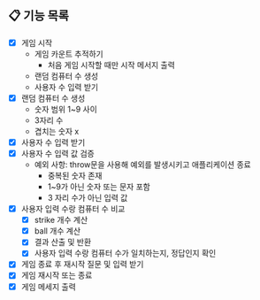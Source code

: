 ## 📋 기능 목록

- [x] 게임 시작 
  - 게임 카운트 추적하기 
    - 처음 게임 시작할 때만 시작 메서지 출력 
  - 랜덤 컴퓨터 수 생성
  - 사용자 수 입력 받기  
- [x] 랜덤 컴퓨터 수 생성
  - 숫자 범위 1~9 사이 
  - 3자리 수 
  - 겹치는 숫자 x 
- [x] 사용자 수 입력 받기 
- [x] 사용자 수 입력 값 검증 
  - 예외 사항: throw문을 사용해 예외를 발생시키고 애플리케이션 종료 
    - 중복된 숫자 존재 
    - 1~9가 아닌 숫자 또는 문자 포함 
    - 3 자리 수가 아닌 입력 값 
- [x] 사용자 입력 수랑 컴퓨터 수 비교
  - [x] strike 개수 계산 
  - [x] ball 개수 계산 
  - [x] 결과 산출 및 반환 
  - [x] 사용자 입력 수랑 컴퓨터 수가 일치하는지, 정답인지 확인 
- [x] 게임 종료 후 재시작 질문 및 입력 받기 
- [x] 게임 재시작 또는 종료 
- [x] 게임 메세지 출력
